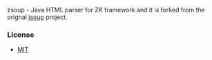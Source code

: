 zsoup - Java HTML parser for ZK framework and it is forked from the orignal [jsoup](http://jsoup.org/) project.

### License

* [MIT](http://jsoup.org/license)
